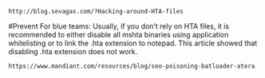 
```
http://blog.sevagas.com/?Hacking-around-HTA-files
```

#Prevent
For blue teams: Usually, if you don’t rely on HTA files, it is recommended to either disable all mshta binaries using application whitelisting or to link the .hta extension to notepad. This article showed that disabling .hta extension does not work.


```
https://www.mandiant.com/resources/blog/seo-poisoning-batloader-atera
```
